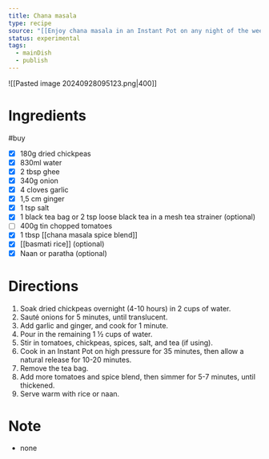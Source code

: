 ```yaml
---
title: Chana masala
type: recipe
source: "[[Enjoy chana masala in an Instant Pot on any night of the week]]"
status: experimental
tags:
  - mainDish
  - publish
---
```

![[Pasted image 20240928095123.png|400]]
# Ingredients
#buy
- [x] 180g dried chickpeas
- [x] 830ml water
- [x] 2 tbsp ghee
- [x] 340g onion
- [x] 4 cloves garlic
- [x] 1,5 cm ginger
- [x] 1 tsp salt
- [x] 1 black tea bag or 2 tsp loose black tea in a mesh tea strainer (optional)
- [ ] 400g tin chopped tomatoes
- [x] 1 tbsp [[chana masala spice blend]]
- [x] [[basmati rice]] (optional)
- [x] Naan or paratha (optional)
# Directions
1. Soak dried chickpeas overnight (4-10 hours) in 2 cups of water.
2. Sauté onions for 5 minutes, until translucent.
3. Add garlic and ginger, and cook for 1 minute.
4. Pour in the remaining 1 ½ cups of water.
5. Stir in tomatoes, chickpeas, spices, salt, and tea (if using).
6. Cook in an Instant Pot on high pressure for 35 minutes, then allow a natural release for 10-20 minutes.
7. Remove the tea bag.
8. Add more tomatoes and spice blend, then simmer for 5-7 minutes, until thickened.
9. Serve warm with rice or naan.
# Note
- none